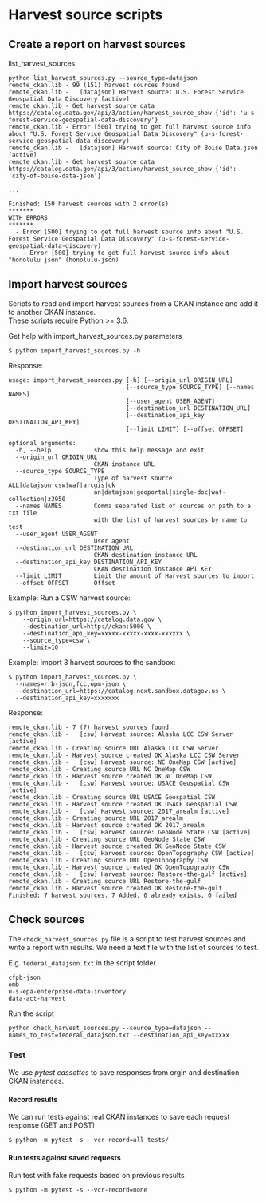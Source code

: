 # Harvest source scripts

## Create a report on harvest sources

list_harvest_sources

```
python list_harvest_sources.py --source_type=datajson
remote_ckan.lib - 99 (151) harvest sources found
remote_ckan.lib -   [datajson] Harvest source: U.S. Forest Service Geospatial Data Discovery [active]
remote_ckan.lib - Get harvest source data https://catalog.data.gov/api/3/action/harvest_source_show {'id': 'u-s-forest-service-geospatial-data-discovery'}
remote_ckan.lib - Error [500] trying to get full harvest source info about "U.S. Forest Service Geospatial Data Discovery" (u-s-forest-service-geospatial-data-discovery)
remote_ckan.lib -   [datajson] Harvest source: City of Boise Data.json [active]
remote_ckan.lib - Get harvest source data https://catalog.data.gov/api/3/action/harvest_source_show {'id': 'city-of-boise-data-json'}

...

Finished: 150 harvest sources with 2 error(s)
*******
WITH ERRORS
*******
  - Error [500] trying to get full harvest source info about "U.S. Forest Service Geospatial Data Discovery" (u-s-forest-service-geospatial-data-discovery)
	- Error [500] trying to get full harvest source info about "honolulu json" (honolulu-json)
```

## Import harvest sources

Scripts to read and import harvest sources from a CKAN instance and add it to another CKAN instance.  
These scripts require Python >= 3.6.  

Get help with import_harvest_sources.py parameters

```
$ python import_harvest_sources.py -h
```

Response:

```
usage: import_harvest_sources.py [-h] [--origin_url ORIGIN_URL]
                                 [--source_type SOURCE_TYPE] [--names NAMES]
                                 [--user_agent USER_AGENT]
                                 [--destination_url DESTINATION_URL]
                                 [--destination_api_key DESTINATION_API_KEY]
                                 [--limit LIMIT] [--offset OFFSET]

optional arguments:
  -h, --help            show this help message and exit
  --origin_url ORIGIN_URL
                        CKAN instance URL
  --source_type SOURCE_TYPE
                        Type of harvest source: ALL|datajson|csw|waf|arcgis|ck
                        an|datajson|geoportal|single-doc|waf-collection|z3950
  --names NAMES         Comma separated list of sources or path to a txt file
                        with the list of harvest sources by name to test
  --user_agent USER_AGENT
                        User agent
  --destination_url DESTINATION_URL
                        CKAN destination instance URL
  --destination_api_key DESTINATION_API_KEY
                        CKAN destination instance API KEY
  --limit LIMIT         Limit the amount of Harvest sources to import
  --offset OFFSET       Offset

```

Example: Run a CSW harvest source:

```
$ python import_harvest_sources.py \
    --origin_url=https://catalog.data.gov \
    --destination_url=http://ckan:5000 \
    --destination_api_key=xxxxx-xxxxx-xxxx-xxxxxx \
    --source_type=csw \
    --limit=10
```

Example: Import 3 harvest sources to the sandbox:

```
$ python import_harvest_sources.py \
  --names=rrb-json,fcc,opm-json \
  --destination_url=https://catalog-next.sandbox.datagov.us \
  --destination_api_key=xxxxxxx

```

Response:

```
remote_ckan.lib - 7 (7) harvest sources found
remote_ckan.lib -   [csw] Harvest source: Alaska LCC CSW Server [active]
remote_ckan.lib - Creating source URL Alaska LCC CSW Server
remote_ckan.lib - Harvest source created OK Alaska LCC CSW Server
remote_ckan.lib -   [csw] Harvest source: NC OneMap CSW [active]
remote_ckan.lib - Creating source URL NC OneMap CSW
remote_ckan.lib - Harvest source created OK NC OneMap CSW
remote_ckan.lib -   [csw] Harvest source: USACE Geospatial CSW [active]
remote_ckan.lib - Creating source URL USACE Geospatial CSW
remote_ckan.lib - Harvest source created OK USACE Geospatial CSW
remote_ckan.lib -   [csw] Harvest source: 2017_arealm [active]
remote_ckan.lib - Creating source URL 2017_arealm
remote_ckan.lib - Harvest source created OK 2017_arealm
remote_ckan.lib -   [csw] Harvest source: GeoNode State CSW [active]
remote_ckan.lib - Creating source URL GeoNode State CSW
remote_ckan.lib - Harvest source created OK GeoNode State CSW
remote_ckan.lib -   [csw] Harvest source: OpenTopography CSW [active]
remote_ckan.lib - Creating source URL OpenTopography CSW
remote_ckan.lib - Harvest source created OK OpenTopography CSW
remote_ckan.lib -   [csw] Harvest source: Restore-the-gulf [active]
remote_ckan.lib - Creating source URL Restore-the-gulf
remote_ckan.lib - Harvest source created OK Restore-the-gulf
Finished: 7 harvest sources. 7 Added, 0 already exists, 0 failed

```

## Check sources

The `check_harvest_sources.py` file is a script to test harvest sources and write a report with results.
We need a text file with the list of sources to test.

E.g. `federal_datajson.txt` in the script folder
```
cfpb-json
omb
u-s-epa-enterprise-data-inventory
data-act-harvest
```

Run the script
```
python check_harvest_sources.py --source_type=datajson --names_to_test=federal_datajson.txt --destination_api_key=xxxxx
```

### Test

We use _pytest cassettes_ to save responses from orgin and destination CKAN instances.

#### Record results

We can run tests against real CKAN instances to save each request response (GET and POST)


```
$ python -m pytest -s --vcr-record=all tests/
```
#### Run tests against saved requests

Run test with fake requests based on previous results

```
$ python -m pytest -s --vcr-record=none
```

